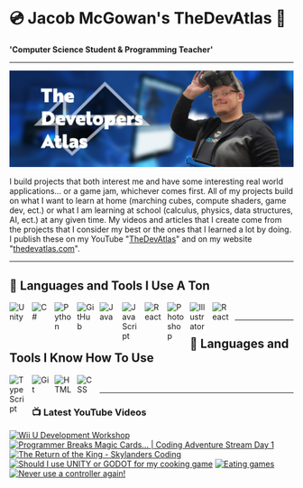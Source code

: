 # 💿 Jacob McGowan's TheDevAtlas 💽

**'Computer Science Student & Programming Teacher'**

---

!["Banner"](/photos/banner.png)

I build projects that both interest me and have some interesting real world applications... or a game jam, whichever comes first. All of my projects build on what I want to learn at home (marching cubes, compute shaders, game dev, ect.) or what I am learning at school (calculus, physics, data structures, AI, ect.) at any given time. My videos and articles that I create come from the projects that I consider my best or the ones that I learned a lot by doing. I publish these on my YouTube "[TheDevAtlas](https://www.youtube.com/@thedevatlas)" and on my website "[thedevatlas.com](https://www.thedevatlas.com/)".

---

## 💾 Languages and Tools I Use A Ton

<img align="left" alt="Unity" width="30px" style="padding-right:10px;" src="https://cdn.jsdelivr.net/gh/devicons/devicon@latest/icons/unity/unity-original.svg" />
<img align="left" alt="C#" width="30px" style="padding-right:10px;" src="https://cdn.jsdelivr.net/gh/devicons/devicon@latest/icons/csharp/csharp-original.svg" />
<img align="left" alt="Python" width="30px" style="padding-right:10px;" src="https://cdn.jsdelivr.net/gh/devicons/devicon@latest/icons/python/python-original.svg" />
<img align="left" alt="GitHub" width="30px" style="padding-right:10px;" src="https://cdn.jsdelivr.net/gh/devicons/devicon/icons/github/github-original.svg" />
<img align="left" alt="Java" width="30px" style="padding-right:10px;" src="https://cdn.jsdelivr.net/gh/devicons/devicon/icons/java/java-original.svg"/>
<img align="left" alt="JavaScript" width="30px" style="padding-right:10px;" src="https://cdn.jsdelivr.net/gh/devicons/devicon/icons/javascript/javascript-plain.svg" />
<img align="left" alt="React" width="30px" style="padding-right:10px;" src="https://cdn.jsdelivr.net/gh/devicons/devicon/icons/react/react-original.svg" />
<img align="left" alt="Photoshop" width="30px" style="padding-right:10px;" src="https://cdn.jsdelivr.net/gh/devicons/devicon@latest/icons/photoshop/photoshop-original.svg" />
<img align="left" alt="Illustrator" width="30px" style="padding-right:10px;" src="https://cdn.jsdelivr.net/gh/devicons/devicon@latest/icons/illustrator/illustrator-plain.svg" />
<img align="left" alt="React" width="30px" style="padding-right:10px;" src="https://cdn.jsdelivr.net/gh/devicons/devicon@latest/icons/premierepro/premierepro-original.svg" />

<br />

---

## 🧠 Languages and Tools I Know How To Use

<img align="left" alt="TypeScript" width="30px" style="padding-right:10px;" src="https://cdn.jsdelivr.net/gh/devicons/devicon/icons/typescript/typescript-plain.svg" />
<img align="left" alt="Git" width="30px" style="padding-right:10px;" src="https://cdn.jsdelivr.net/gh/devicons/devicon/icons/git/git-original.svg" />
<img align="left" alt="HTML" width="30px" style="padding-right:10px;" src="https://cdn.jsdelivr.net/gh/devicons/devicon/icons/html5/html5-plain.svg" />
<img align="left" alt="CSS" width="30px" style="padding-right:10px;" src="https://cdn.jsdelivr.net/gh/devicons/devicon/icons/css3/css3-plain.svg" />

<br />

---

### 📺 Latest YouTube Videos

<!-- BEGIN YOUTUBE-CARDS -->
[![Wii U Development Workshop](https://ytcards.demolab.com/?id=1awRaK3uZvM&title=Wii+U+Development+Workshop&lang=en&timestamp=1731295641&background_color=%230d1117&title_color=%23ffffff&stats_color=%23dedede&max_title_lines=1&width=250&border_radius=5 "Wii U Development Workshop")](https://www.youtube.com/watch?v=1awRaK3uZvM)
[![Programmer Breaks Magic Cards... | Coding Adventure Stream Day 1](https://ytcards.demolab.com/?id=ZJ28hrxrauA&title=Programmer+Breaks+Magic+Cards...+%7C+Coding+Adventure+Stream+Day+1&lang=en&timestamp=1730599942&background_color=%230d1117&title_color=%23ffffff&stats_color=%23dedede&max_title_lines=1&width=250&border_radius=5 "Programmer Breaks Magic Cards... | Coding Adventure Stream Day 1")](https://www.youtube.com/watch?v=ZJ28hrxrauA)
[![The Return of the King - Skylanders Coding](https://ytcards.demolab.com/?id=5VZ0YqeboXE&title=The+Return+of+the+King+-+Skylanders+Coding&lang=en&timestamp=1729971077&background_color=%230d1117&title_color=%23ffffff&stats_color=%23dedede&max_title_lines=1&width=250&border_radius=5 "The Return of the King - Skylanders Coding")](https://www.youtube.com/watch?v=5VZ0YqeboXE)
[![Should I use UNITY or GODOT for my cooking game](https://ytcards.demolab.com/?id=AqHvNAlJwFw&title=Should+I+use+UNITY+or+GODOT+for+my+cooking+game&lang=en&timestamp=1726685422&background_color=%230d1117&title_color=%23ffffff&stats_color=%23dedede&max_title_lines=1&width=250&border_radius=5 "Should I use UNITY or GODOT for my cooking game")](https://www.youtube.com/watch?v=AqHvNAlJwFw)
[![Eating games](https://ytcards.demolab.com/?id=Rmhef5zpgqs&title=Eating+games&lang=en&timestamp=1726679849&background_color=%230d1117&title_color=%23ffffff&stats_color=%23dedede&max_title_lines=1&width=250&border_radius=5 "Eating games")](https://www.youtube.com/watch?v=Rmhef5zpgqs)
[![Never use a controller again!](https://ytcards.demolab.com/?id=YmYNXMVhlaU&title=Never+use+a+controller+again%21&lang=en&timestamp=1726414110&background_color=%230d1117&title_color=%23ffffff&stats_color=%23dedede&max_title_lines=1&width=250&border_radius=5 "Never use a controller again!")](https://www.youtube.com/watch?v=YmYNXMVhlaU)
<!-- END YOUTUBE-CARDS -->
#
